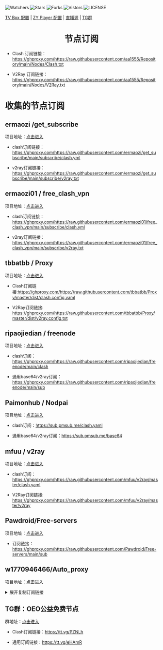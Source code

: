 ![Watchers](https://img.shields.io/github/watchers/aa1555/Repository) 
![Stars](https://img.shields.io/github/stars/aa1555/Repository) 
![Forks](https://img.shields.io/github/forks/aa1555/Repository) 
![Vistors](https://visitor-badge.laobi.icu/badge?page_id=aa1555.Repository) 
![LICENSE](https://img.shields.io/badge/license-CC%20BY--SA%204.0-green.svg)

[TV Box 配置](https://github.com/aa1555/Repository/tree/main/TV%20Box%20Config) | 
[ZY Player 配置](https://github.com/aa1555/Repository/tree/main/ZY%20Player%20Config) | 
[直播源](https://github.com/aa1555/Repository/tree/main/Live) | 
[TG群](https://github.com/aa1555/Repository/blob/main/TG%E7%BE%A4.md) 

<h1 align="center">节点订阅</h1>

- Clash 订阅链接：https://ghproxy.com/https://raw.githubusercontent.com/aa1555/Repository/main/Nodes/Clash.txt

- V2Ray 订阅链接：https://ghproxy.com/https://raw.githubusercontent.com/aa1555/Repository/main/Nodes/V2Ray.txt

# 收集的节点订阅

## ermaozi /get_subscribe

项目地址：[点击进入](https://github.com/ermaozi/get_subscribe) 

- clash订阅链接：https://ghproxy.com/https://raw.githubusercontent.com/ermaozi/get_subscribe/main/subscribe/clash.yml

- v2ray订阅链接：https://ghproxy.com/https://raw.githubusercontent.com/ermaozi/get_subscribe/main/subscribe/v2ray.txt

## ermaozi01 / free_clash_vpn

项目地址：[点击进入](https://github.com/ermaozi01/free_clash_vpn) 

- clash订阅链接：https://ghproxy.com/https://raw.githubusercontent.com/ermaozi01/free_clash_vpn/main/subscribe/clash.yml

- v2ray订阅链接：https://ghproxy.com/https://raw.githubusercontent.com/ermaozi01/free_clash_vpn/main/subscribe/v2ray.txt

## tbbatbb / Proxy

项目地址：[点击进入](https://github.com/tbbatbb/Proxy) 

- Clash订阅链接:https://ghproxy.com/https://raw.githubusercontent.com/tbbatbb/Proxy/master/dist/clash.config.yaml
  
- V2Ray订阅链接: https://ghproxy.com/https://raw.githubusercontent.com/tbbatbb/Proxy/master/dist/v2ray.config.txt

## ripaojiedian / freenode

项目地址：[点击进入](https://github.com/ripaojiedian/freenode)

- clash订阅：https://ghproxy.com/https://raw.githubusercontent.com/ripaojiedian/freenode/main/clash

- 通用base64/v2ray订阅：https://ghproxy.com/https://raw.githubusercontent.com/ripaojiedian/freenode/main/sub

## Paimonhub / Nodpai

项目地址：[点击进入](https://github.com/Paimonhub/Nodpai)

- clash订阅：https://sub.pmsub.me/clash.yaml

- 通用base64/v2ray订阅：https://sub.pmsub.me/base64

## mfuu / v2ray

项目地址：[点击进入](https://github.com/mfuu/v2ray)

- clash订阅：https://ghproxy.com/https://raw.githubusercontent.com/mfuu/v2ray/master/clash.yaml

- V2Ray订阅链接: https://ghproxy.com/https://raw.githubusercontent.com/mfuu/v2ray/master/v2ray
  
## Pawdroid/Free-servers

项目地址：[点击进入](https://github.com/Pawdroid/Free-servers)

- 订阅链接：https://ghproxy.com/https://raw.githubusercontent.com/Pawdroid/Free-servers/main/sub

## w1770946466/Auto_proxy

项目地址：[点击进入](https://github.com/w1770946466/Auto_proxy)

<details>
  <summary>展开复制订阅链接</summary>

- [多协议Base64编码](https://raw.githubusercontent.com/w1770946466/Auto_proxy/main/Long_term_subscription1)
https://raw.githubusercontent.com/w1770946466/Auto_proxy/main/Long_term_subscription_num
`合并节点总数: 910`

- [多协议Base64编码](https://raw.githubusercontent.com/w1770946466/Auto_proxy/main/Long_term_subscription1)
https://raw.githubusercontent.com/w1770946466/Auto_proxy/main/Long_term_subscription1
`合并节点总数: 114`

- [多协议Base64编码](https://raw.githubusercontent.com/w1770946466/Auto_proxy/main/Long_term_subscription2)
https://raw.githubusercontent.com/w1770946466/Auto_proxy/main/Long_term_subscription2
`合并节点总数: 114`

- [多协议Base64编码](https://raw.githubusercontent.com/w1770946466/Auto_proxy/main/Long_term_subscription3)
https://raw.githubusercontent.com/w1770946466/Auto_proxy/main/Long_term_subscription3
`合并节点总数: 114`

- [多协议Base64编码](https://raw.githubusercontent.com/w1770946466/Auto_proxy/main/Long_term_subscription4)
https://raw.githubusercontent.com/w1770946466/Auto_proxy/main/Long_term_subscription4
`合并节点总数: 114`

- [多协议Base64编码](https://raw.githubusercontent.com/w1770946466/Auto_proxy/main/Long_term_subscription5)
https://raw.githubusercontent.com/w1770946466/Auto_proxy/main/Long_term_subscription5
`合并节点总数: 114`

- [多协议Base64编码](https://raw.githubusercontent.com/w1770946466/Auto_proxy/main/Long_term_subscription6)
https://raw.githubusercontent.com/w1770946466/Auto_proxy/main/Long_term_subscription6
`合并节点总数: 114`

- [多协议Base64编码](https://raw.githubusercontent.com/w1770946466/Auto_proxy/main/Long_term_subscription7)
https://raw.githubusercontent.com/w1770946466/Auto_proxy/main/Long_term_subscription7
`合并节点总数: 114`

- [多协议Base64编码](https://raw.githubusercontent.com/w1770946466/Auto_proxy/main/Long_term_subscription8)
https://raw.githubusercontent.com/w1770946466/Auto_proxy/main/Long_term_subscription8
`合并节点总数: 112`

- [Clash 订阅链接](https://raw.githubusercontent.com/w1770946466/Auto_proxy/main/Long_term_subscription2.yaml)
https://raw.githubusercontent.com/w1770946466/Auto_proxy/main/Long_term_subscription1.yaml

- [Clash 订阅链接](https://raw.githubusercontent.com/w1770946466/Auto_proxy/main/Long_term_subscription2.yaml)
https://raw.githubusercontent.com/w1770946466/Auto_proxy/main/Long_term_subscription2.yaml

- [Clash 订阅链接](https://raw.githubusercontent.com/w1770946466/Auto_proxy/main/Long_term_subscription3.yaml)
https://raw.githubusercontent.com/w1770946466/Auto_proxy/main/Long_term_subscription3.yaml
  
</details>

## TG群：OEO公益免费节点

群地址：[点击进入](https://t.me/oeo12)

- Clash订阅链接：https://tt.vg/PZNLh

- 通用订阅链接：https://tt.vg/eHAmR














